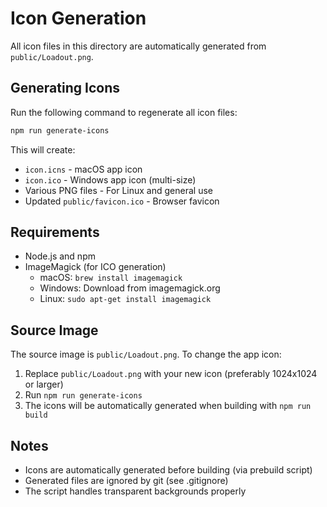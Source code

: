 # Icon Generation

All icon files in this directory are automatically generated from `public/Loadout.png`.

## Generating Icons

Run the following command to regenerate all icon files:

```bash
npm run generate-icons
```

This will create:
- `icon.icns` - macOS app icon
- `icon.ico` - Windows app icon (multi-size)
- Various PNG files - For Linux and general use
- Updated `public/favicon.ico` - Browser favicon

## Requirements

- Node.js and npm
- ImageMagick (for ICO generation)
  - macOS: `brew install imagemagick`
  - Windows: Download from imagemagick.org
  - Linux: `sudo apt-get install imagemagick`

## Source Image

The source image is `public/Loadout.png`. To change the app icon:
1. Replace `public/Loadout.png` with your new icon (preferably 1024x1024 or larger)
2. Run `npm run generate-icons`
3. The icons will be automatically generated when building with `npm run build`

## Notes

- Icons are automatically generated before building (via prebuild script)
- Generated files are ignored by git (see .gitignore)
- The script handles transparent backgrounds properly 